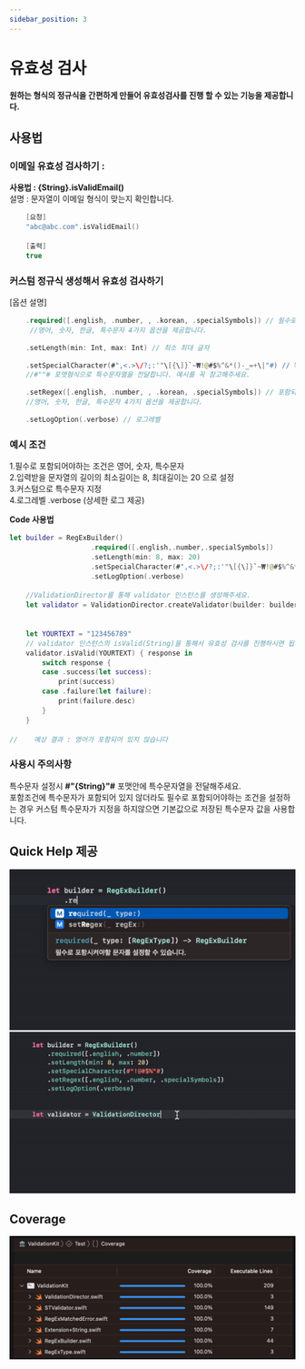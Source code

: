 ```yaml
---
sidebar_position: 3
---
```


# 유효성 검사

 **원하는 형식의 정규식을 간편하게 만들어 유효성검사를 진행 할 수 있는 기능을 제공합니다.**


## 사용법

### 이메일 유효성 검사하기 : 
**사용법 : {String}.isValidEmail()**   
설명 : 문자열이 이메일 형식이 맞는지 확인합니다.  
``` swift 
    [요청]
    "abc@abc.com".isValidEmail()

    [출력]
    true
```

### 커스텀 정규식 생성해서 유효성 검사하기 

 [옵션 설명]
``` swift
    .required([.english, .number, , .korean, .specialSymbols]) // 필수로 포함되어야하는 설정
     //영어, 숫자, 한글, 특수문자 4가지 옵션을 제공합니다.
```
``` swift
    .setLength(min: Int, max: Int) // 최소 최대 글자
```
``` swift
    .setSpecialCharacter(#",<.>\/?;:'"\[{\]}`~₩!@#$%^&*()-_=+\|"#) // 특수문자 설정
    //#""# 포맷형식으로 특수문자열을 전달합니다. 예시를 꼭 참고해주세요.
```
``` swift
    .setRegex([.english, .number, , .korean, .specialSymbols]) // 포함되어야하는 조건
    //영어, 숫자, 한글, 특수문자 4가지 옵션을 제공합니다.
```
``` swift
    .setLogOption(.verbose) // 로그레벨
```


### 예시 조건 
1.필수로 포함되어야하는 조건은 영어, 숫자, 특수문자  
2.입력받을 문자열의 길이의 최소길이는 8, 최대길이는 20 으로 설정  
3.커스텀으로 특수문자 지정   
4.로그레벨 .verbose (상세한 로그 제공)  

**Code 사용법**
``` swift
let builder = RegExBuilder()
                    .required([.english,.number,.specialSymbols]) 
                    .setLength(min: 8, max: 20)
                    .setSpecialCharacter(#",<.>\/?;:'"\[{\]}`~₩!@#$%^&*()-_=+\|"#) 
                    .setLogOption(.verbose)

    //ValidationDirector를 통해 validator 인스턴스를 생성해주세요.
    let validator = ValidationDirector.createValidator(builder: builder)


    let YOURTEXT = "123456789"
    // validator 인스턴스의 isValid(String)을 통해서 유효성 검사를 진행하시면 됩니다.
    validator.isValid(YOURTEXT) { response in
        switch response {
        case .success(let success):
            print(success)
        case .failure(let failure):
            print(failure.desc)
        }
    }
    
//    예상 결과 : 영어가 포함되어 있지 않습니다
```

### 사용시 주의사항
특수문자 설정시 **#"{String}"#** 포맷안에 특수문자열을 전달해주세요.  
포함조건에 특수문자가 포함되어 있지 않더라도 필수로 포함되어야하는 조건을 설정하는 경우 커스텀 특수문자가 지정을 하지않으면 기본값으로 저장된 특수문자 값을 사용합니다. 


## Quick Help 제공
![UtilityKit Quick Help01](./img/validationQuickHelp01.gif)
![UtilityKit Quick Help01](./img/validationQuickHelp02.gif)

## Coverage

![UtilityKit Coverage](./img/validationCoverage.png)
